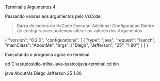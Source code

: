 

Terminal e Argumentos 4

Passando valores aos argumentos pelo VsCode:


> Barra de menus do VsCode
> Executar
> Adicionar Configuracao
> Dentro de configuracoes podemos alterar os valores dos Argumentos

{
    "version": "0.2.0",
    "configurations": [
        {
            "type": "java",
            "request": "launch",
            "mainClass": "AboutMe",
            "args": ["Diego", "Jefferson", "25", "1.80"]
        }
    ]
}


Executando o programa agora no terminal:

cd C:\estudos\dio-trilha-java-basico\java-terminal
cd bin

java AboutMe Diego Jefferson 25 1.80
